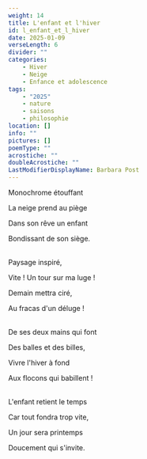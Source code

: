 ```yaml
---
weight: 14
title: L'enfant et l'hiver
id: l_enfant_et_l_hiver
date: 2025-01-09
verseLength: 6
divider: ""
categories:
    - Hiver
    - Neige
    - Enfance et adolescence
tags:
    - "2025"
    - nature
    - saisons
    - philosophie
location: []
info: ""
pictures: []
poemType: ""
acrostiche: ""
doubleAcrostiche: ""
LastModifierDisplayName: Barbara Post
---
```

Monochrome étouffant

La neige prend au piège

Dans son rêve un enfant

Bondissant de son siège.

 \
Paysage inspiré,

Vite ! Un tour sur ma luge !

Demain mettra ciré,

Au fracas d'un déluge !

 \
De ses deux mains qui font

Des balles et des billes,

Vivre l'hiver à fond

Aux flocons qui babillent !

 \
L'enfant retient le temps

Car tout fondra trop vite,

Un jour sera printemps

Doucement qui s'invite.